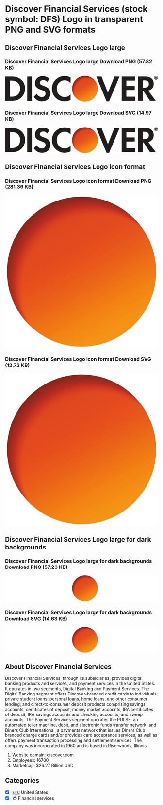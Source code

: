 # Discover Financial Services (stock symbol: DFS) Logo in transparent PNG and SVG formats

## Discover Financial Services Logo large

### Discover Financial Services Logo large Download PNG (57.82 KB)

![Discover Financial Services Logo large Download PNG (57.82 KB)](/img/orig/DFS_BIG-f266e6fe.png)

### Discover Financial Services Logo large Download SVG (14.97 KB)

![Discover Financial Services Logo large Download SVG (14.97 KB)](/img/orig/DFS_BIG-1aebf740.svg)

## Discover Financial Services Logo icon format

### Discover Financial Services Logo icon format Download PNG (281.36 KB)

![Discover Financial Services Logo icon format Download PNG (281.36 KB)](/img/orig/DFS-72325cfa.png)

### Discover Financial Services Logo icon format Download SVG (12.72 KB)

![Discover Financial Services Logo icon format Download SVG (12.72 KB)](/img/orig/DFS-f85ab8b6.svg)

## Discover Financial Services Logo large for dark backgrounds

### Discover Financial Services Logo large for dark backgrounds Download PNG (57.23 KB)

![Discover Financial Services Logo large for dark backgrounds Download PNG (57.23 KB)](/img/orig/DFS_BIG.D-3997efc8.png)

### Discover Financial Services Logo large for dark backgrounds Download SVG (14.63 KB)

![Discover Financial Services Logo large for dark backgrounds Download SVG (14.63 KB)](/img/orig/DFS_BIG.D-216da8a5.svg)

## About Discover Financial Services

Discover Financial Services, through its subsidiaries, provides digital banking products and services, and payment services in the United States. It operates in two segments, Digital Banking and Payment Services. The Digital Banking segment offers Discover-branded credit cards to individuals; private student loans, personal loans, home loans, and other consumer lending; and direct-to-consumer deposit products comprising savings accounts, certificates of deposit, money market accounts, IRA certificates of deposit, IRA savings accounts and checking accounts, and sweep accounts. The Payment Services segment operates the PULSE, an automated teller machine, debit, and electronic funds transfer network; and Diners Club International, a payments network that issues Diners Club branded charge cards and/or provides card acceptance services, as well as offers payment transaction processing and settlement services. The company was incorporated in 1960 and is based in Riverwoods, Illinois.

1. Website domain: discover.com
2. Employees: 16700
3. Marketcap: $26.27 Billion USD


## Categories
- [x] 🇺🇸 United States
- [x] 💳 Financial services
